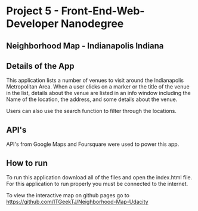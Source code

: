 # Project 5 - Front-End-Web-Developer Nanodegree
## Neighborhood Map - Indianapolis Indiana

## Details of the App
This application lists a number of venues to visit around the Indianapolis Metropolitan Area. When a user clicks on a marker or the title of the venue in the list, details about the venue are listed in an info window including the Name of the location, the address, and some details about the venue. 

Users can also use the search function to filter through the locations.

## API's

API's from Google Maps and Foursquare were used to power this app.

## How to run
To run this application download all of the files and open the index.html file. For this application to run properly you must be connected to the internet.

To view the interactive map on github pages go to https://github.com/ITGeekTJ/Neighborhood-Map-Udacity